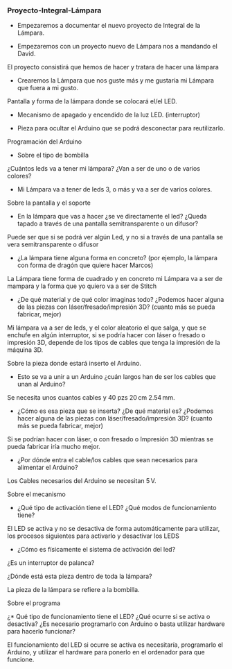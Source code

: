 ### Proyecto-Integral-Lámpara

* Empezaremos a documentar el nuevo proyecto de Integral de la Lámpara.

* Empezaremos con un proyecto nuevo de Lámpara nos a mandando el David.

El proyecto consistirá que hemos de hacer y tratara de hacer una lámpara

* Crearemos la Lámpara que nos guste más y me gustaría mi Lámpara que fuera a mi gusto.

Pantalla y forma de la lámpara donde se colocará el/el LED.

* Mecanismo de apagado y encendido de la luz LED. (interruptor)

* Pieza para ocultar el Arduino que se podrá desconectar para reutilizarlo.

Programación del Arduino

* Sobre el tipo de bombilla

¿Cuántos leds va a tener mi lámpara? ¿Van a ser de uno o de varios colores?

* Mi Lámpara va a tener de leds 3, o más y va a ser de varios colores.

Sobre la pantalla y el soporte

* En la lámpara que vas a hacer ¿se ve directamente el led? ¿Queda tapado a través de una pantalla semitransparente o un difusor?

Puede ser que si se podrá ver algún Led, y no si a través de una pantalla se vera semitransparente o difusor

* ¿La lámpara tiene alguna forma en concreto? (por ejemplo, la lámpara con forma de dragón que quiere hacer Marcos)

La Lámpara tiene forma de cuadrado y en concreto mi Lámpara va a ser de mampara y la forma que yo quiero va a ser de Stitch

* ¿De qué material y de qué color imaginas todo? ¿Podemos hacer alguna de las piezas con láser/fresado/impresión 3D? (cuanto más se pueda fabricar, mejor)

Mi lámpara va a ser de leds, y el color aleatorio el que salga, y que se enchufe en algún interruptor, si se podría hacer con láser o fresado o impresión 3D, depende de los tipos de cables que tenga la impresión de la máquina 3D.

Sobre la pieza donde estará inserto el Arduino.

* Esto se va a unir a un Arduino ¿cuán largos han de ser los cables que unan al Arduino?

Se necesita unos cuantos cables y 40 pzs 20 cm 2.54 mm.

* ¿Cómo es esa pieza que se inserta? ¿De qué material es? ¿Podemos hacer alguna de las piezas con láser/fresado/impresión 3D? (cuanto más se pueda fabricar, mejor)

Si se podrían hacer con láser, o con fresado o Impresión 3D mientras se pueda fabricar iría mucho mejor.

* ¿Por dónde entra el cable/los cables que sean necesarios para alimentar el Arduino?

Los Cables necesarios del Arduino se necesitan 5 V.

Sobre el mecanismo

* ¿Qué tipo de activación tiene el LED? ¿Qué modos de funcionamiento tiene?

El LED se activa y no se desactiva de forma automáticamente para utilizar, los procesos siguientes para activarlo y desactivar los LEDS

* ¿Cómo es físicamente el sistema de activación del led?

¿Es un interruptor de palanca?

¿Dónde está esta pieza dentro de toda la lámpara?

La pieza de la lámpara se refiere a la bombilla.

Sobre el programa

¿* Qué tipo de funcionamiento tiene el LED? ¿Qué ocurre si se activa o desactiva? ¿Es necesario programarlo con Arduino o basta utilizar hardware para hacerlo funcionar?

El funcionamiento del LED si ocurre se activa es necesitaría, programarlo el Arduino, y utilizar el hardware para ponerlo en el ordenador para que funcione.
